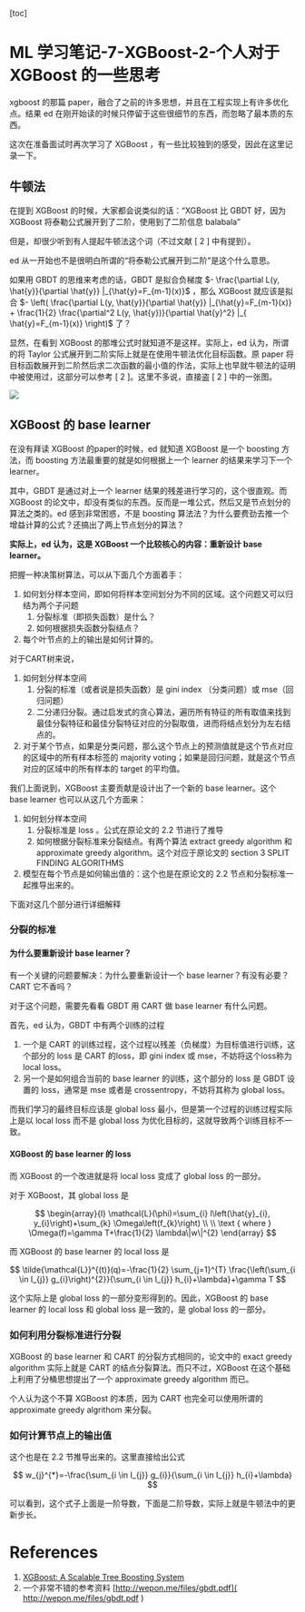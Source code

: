 [toc]

# ML 学习笔记-7-XGBoost-2-个人对于 XGBoost 的一些思考

xgboost 的那篇 paper，融合了之前的许多思想，并且在工程实现上有许多优化点。结果 ed 在刚开始读的时候只停留于这些很细节的东西，而忽略了最本质的东西。

这次在准备面试时再次学习了 XGBoost ，有一些比较独到的感受，因此在这里记录一下。

## 牛顿法

在提到 XGBoost 的时候，大家都会说类似的话：“XGBoost 比 GBDT 好，因为 XGBoost 将泰勒公式展开到了二阶，使用到了二阶信息 balabala”

但是，却很少听到有人提起牛顿法这个词（不过文献 [ 2 ] 中有提到）。

ed 从一开始也不是很明白所谓的“将泰勒公式展开到二阶”是这个什么意思。

如果用 GBDT 的思维来考虑的话，GBDT 是拟合负梯度 $- \frac{\partial L(y, \hat{y}}{\partial \hat{y}} |_{\hat{y}=F_{m-1}(x)}$  ，那么 XGBoost 就应该是拟合 $- \left( \frac{\partial L(y, \hat{y}}{\partial \hat{y}} |_{\hat{y}=F_{m-1}(x)} + \frac{1}{2} \frac{\partial^2 L(y, \hat{y})}{\partial \hat{y}^2} |_{ \hat{y}=F_{m-1}(x)} \right)$ 了？

显然，在看到 XGBoost 的那堆公式时就知道不是这样。实际上，ed 认为，所谓的将 Taylor 公式展开到二阶实际上就是在使用牛顿法优化目标函数。原 paper 将目标函数展开到二阶然后求二次函数的最小值的作法，实际上也早就牛顿法的证明中被使用过，这部分可以参考 [ 2 ]。这里不多说，直接盗 [ 2 ] 中的一张图。

![](https://gitee.com/EdwardElric_1683260718/picture_bed/raw/master/img/20200708224800.png)

## XGBoost 的 base learner

在没有拜读 XGBoost 的paper的时候，ed 就知道 XGBoost 是一个 boosting 方法，而 boosting 方法最重要的就是如何根据上一个 learner 的结果来学习下一个 learner。

其中，GBDT 是通过对上一个 learner 结果的残差进行学习的，这个很直观。而 XGBoost 的论文中，却没有类似的东西。反而是一堆公式，然后又是节点划分的算法之类的。ed 感到非常困惑，不是 boosting 算法法？为什么要费劲去推一个增益计算的公式？还搞出了两上节点划分的算法？

**实际上，ed 认为，这是 XGBoost 一个比较核心的内容：重新设计 base learner。**

把握一种决策树算法，可以从下面几个方面着手：
1. 如何划分样本空间，即如何将样本空间划分为不同的区域。这个问题又可以归结为两个子问题
    1. 分裂标准（即损失函数）是什么？
    2. 如何根据损失函数分裂结点？
2. 每个叶节点的上的输出是如何计算的。

对于CART树来说，
1. 如何划分样本空间
    1. 分裂的标准（或者说是损失函数）是 gini index （分类问题）或 mse（回归问题）
    2. 二分递归分裂。通过启发式的贪心算法，遍历所有特征的所有取值来找到最佳分裂特征和最佳分裂特征对应的分裂取值，进而将结点划分为左右结点的。
2. 对于某个节点，如果是分类问题，那么这个节点上的预测值就是这个节点对应的区域中的所有样本标签的 majority voting；如果是回归问题，就是这个节点对应的区域中的所有样本的 target 的平均值。

我们上面说到，XGBoost 主要贡献是设计出了一个新的 base learner。这个 base learner 也可以从这几个方面来：
1. 如何划分样本空间
    1. 分裂标准是 loss 。公式在原论文的 2.2 节进行了推导
    2. 如何根据分裂标准来分裂结点。有两个算法 extract greedy algorithm 和  approximate greedy algorithm。这个对应于原论文的 section 3 SPLIT FINDING ALGORITHMS
2. 模型在每个节点是如何输出值的：这个也是在原论文的 2.2 节点和分裂标准一起推导出来的。

下面对这几个部分进行详细解释

### 分裂的标准

#### 为什么要重新设计 base learner？

有一个关键的问题要解决：为什么要重新设计一个 base learner？有没有必要？CART 它不香吗？

对于这个问题，需要先看看 GBDT 用 CART 做 base learner 有什么问题。

首先，ed 认为，GBDT 中有两个训练的过程
1. 一个是 CART 的训练过程，这个过程以残差（负梯度）为目标值进行训练，这个部分的 loss 是 CART 的loss，即 gini index 或 mse，不妨将这个loss称为 local loss。
2. 另一个是如何组合当前的 base learner 的训练，这个部分的 loss 是 GBDT 设置的 loss，通常是 mse 或者是 crossentropy，不妨将其称为 global loss。

而我们学习的最终目标应该是 global loss 最小，但是第一个过程的训练过程实际上是以 local loss 而不是 global loss 为优化目标的，这就导致两个训练目标不一致。

#### XGBoost 的 base learner 的 loss

而 XGBoost 的一个改进就是将 local loss 变成了 global loss 的一部分。

对于 XGBoost，其 global loss 是

$$
\begin{array}{l}
\mathcal{L}(\phi)=\sum_{i} l\left(\hat{y}_{i}, y_{i}\right)+\sum_{k} \Omega\left(f_{k}\right) \\ \\
\text { where } \Omega(f)=\gamma T+\frac{1}{2} \lambda\|w\|^{2}
\end{array}
$$

而 XGBoost 的 base learner 的 local loss 是

$$
\tilde{\mathcal{L}}^{(t)}(q)=-\frac{1}{2} \sum_{j=1}^{T} \frac{\left(\sum_{i \in I_{j}} g_{i}\right)^{2}}{\sum_{i \in I_{j}} h_{i}+\lambda}+\gamma T
$$

这个实际上是 global loss 的一部分变形得到的。因此，XGBoost 的 base learner 的 local loss 和 global loss 是一致的，是 global loss 的一部分。


### 如何利用分裂标准进行分裂

XGBoost 的 base learner 和 CART 的分裂方式相同的，论文中的 exact greedy algorithm 实际上就是 CART 的结点分裂算法。而只不过，XGBoost 在这个基础上利用了分桶思想提出了一个 approximate greedy algorithm 而已。

个人认为这个不算 XGBoost 的本质，因为 CART 也完全可以使用所谓的 approximate greedy  algrithom 来分裂。

### 如何计算节点上的输出值

这个也是在 2.2 节推导出来的。这里直接给出公式

$$
w_{j}^{*}=-\frac{\sum_{i \in I_{j}} g_{i}}{\sum_{i \in I_{j}} h_{i}+\lambda}
$$


可以看到，这个式子上面是一阶导数，下面是二阶导数，实际上就是牛顿法中的更新步长。





# References
1. [XGBoost: A Scalable Tree Boosting System](https://arxiv.org/pdf/1603.02754v1.pdf)
2. 一个非常不错的参考资料 [http://wepon.me/files/gbdt.pdf]( http://wepon.me/files/gbdt.pdf )

